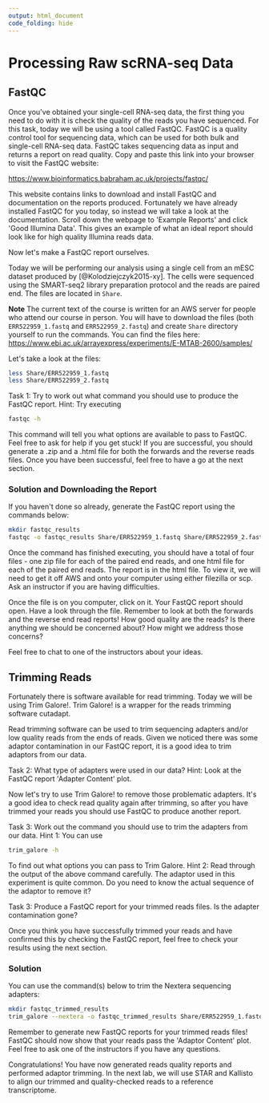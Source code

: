 ```yaml
---
output: html_document
code_folding: hide
---
```




# Processing Raw scRNA-seq Data

## FastQC

Once you've obtained your single-cell RNA-seq data, the first thing you need to do with it is check the quality of the reads you have sequenced. For this task, today we will be using a tool called FastQC. FastQC is a quality control tool for sequencing data, which can be used for both bulk and single-cell RNA-seq data. FastQC takes sequencing data as input and returns a report on read quality. Copy and paste this link into your browser to visit the FastQC website:

https://www.bioinformatics.babraham.ac.uk/projects/fastqc/

This website contains links to download and install FastQC and documentation on the reports produced. Fortunately we have already installed FastQC for you today, so instead we will take a look at the documentation. Scroll down the webpage to 'Example Reports' and click 'Good Illumina Data'. This gives an example of what an ideal report should look like for high quality Illumina reads data.

Now let's make a FastQC report ourselves.

Today we will be performing our analysis using a single cell from an mESC dataset produced by [@Kolodziejczyk2015-xy]. The cells were sequenced using the SMART-seq2 library preparation protocol and the reads are paired end. The files are located in `Share`. 

__Note__ The current text of the course is written for an AWS server for people who attend our course in person. You will have to download the files (both `ERR522959_1.fastq` and `ERR522959_2.fastq`) and create `Share` directory yourself to run the commands. You can find the files here: https://www.ebi.ac.uk/arrayexpress/experiments/E-MTAB-2600/samples/

Let's take a look at the files:

```bash
less Share/ERR522959_1.fastq
less Share/ERR522959_2.fastq
```

Task 1: Try to work out what command you should use to produce the FastQC report. Hint: Try executing


```bash
fastqc -h
```

This command will tell you what options are available to pass to FastQC. Feel free to ask for help if you get stuck! If you are successful, you should generate a .zip and a .html file for both the forwards and the reverse reads files. Once you have been successful, feel free to have a go at the next section.


### Solution and Downloading the Report

If you haven't done so already, generate the FastQC report using the commands below:


```bash
mkdir fastqc_results
fastqc -o fastqc_results Share/ERR522959_1.fastq Share/ERR522959_2.fastq
```

Once the command has finished executing, you should have a total of four files - one zip file for each of the paired end reads, and one html file for each of the paired end reads. The report is in the html file. To view it, we will need to get it off AWS and onto your computer using either filezilla or scp. Ask an instructor if you are having difficulties.

Once the file is on you computer, click on it. Your FastQC report should open. Have a look through the file. Remember to look at both the forwards and the reverse end read reports! How good quality are the reads? Is there anything we should be concerned about? How might we address those concerns?

Feel free to chat to one of the instructors about your ideas.

## Trimming Reads

Fortunately there is software available for read trimming. Today we will be using Trim Galore!. Trim Galore! is a wrapper for the reads trimming software cutadapt.

Read trimming software can be used to trim sequencing adapters and/or low quality reads from the ends of reads. Given we noticed there was some adaptor contamination in our FastQC report, it is a good idea to trim adaptors from our data.

Task 2: What type of adapters were used in our data? Hint: Look at the FastQC report 'Adapter Content' plot.

Now let's try to use Trim Galore! to remove those problematic adapters. It's a good idea to check read quality again after trimming, so after you have trimmed your reads you should use FastQC to produce another report.

Task 3: Work out the command you should use to trim the adapters from our data. Hint 1: You can use 


```bash
trim_galore -h
```

To find out what options you can pass to Trim Galore.
Hint 2: Read through the output of the above command carefully. The adaptor used in this experiment is quite common. Do you need to know the actual sequence of the adaptor to remove it?

Task 3: Produce a FastQC report for your trimmed reads files. Is the adapter contamination gone?

Once you think you have successfully trimmed your reads and have confirmed this by checking the FastQC report, feel free to check your results using the next section.

### Solution

You can use the command(s) below to trim the Nextera sequencing adapters:


```bash
mkdir fastqc_trimmed_results
trim_galore --nextera -o fastqc_trimmed_results Share/ERR522959_1.fastq Share/ERR522959_2.fastq
```

Remember to generate new FastQC reports for your trimmed reads files! FastQC should now show that your reads pass the 'Adaptor Content' plot. Feel free to ask one of the instructors if you have any questions.

Congratulations! You have now generated reads quality reports and performed adaptor trimming. In the next lab, we will use STAR and Kallisto to align our trimmed and quality-checked reads to a reference transcriptome.


